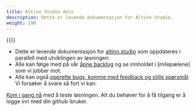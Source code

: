 ```yaml
---
title: Altinn Studio docs
description: Dette er levende dokumentasjon for Altinn Studio.  
weight: 100
---
```


{{<docs-logo>}}

- Dette er levende dokumentasjon for [altinn.studio] som oppdateres i parallell med utviklingen av løsningen.
- Alle kan følge med på vår [åpne backlog] og se innholdet i [milepælene] som vi jobber mot.
- Alle kan også [opprette bugs, komme med feedback og stille spørsmål](https://github.com/Altinn/altinn-studio/issues/new/choose).
  Vi forsøker å svare så fort vi kan.

[Kom i gang nå](/guide) med å teste løsningen. Alt du behøver for å få tilgang er å logge inn med din github-bruker.

[altinn.studio]: https://altinn.studio
[åpne backlog]: https://github.com/altinn/altinn-studio/issues/
[milepæler]: https://github.com/altinn/altinn-studio/milestones?direction=asc&sort=due_date&state=open
[GitHub]: https://github.com/altinn/altinn-studio